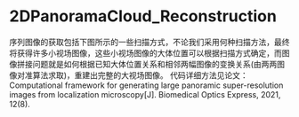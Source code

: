 # 2DPanoramaCloud_Reconstruction
序列图像的获取包括下图所示的一些扫描方式，不论我们采用何种扫描方法，最终将获得许多小视场图像，这些小视场图像的大体位置可以根据扫描方式确定，而图像拼接问题就是如何根据已知大体位置关系和相邻两幅图像的变换关系(由两两图像对准算法求取)，重建出完整的大视场图像。
代码详细方法见论文：Computational framework for generating large panoramic super-resolution images from localization microscopy[J]. Biomedical Optics Express, 2021, 12(8).
